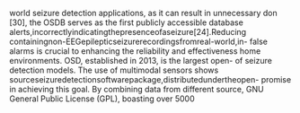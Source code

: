 world seizure detection applications, as it can result in unnecessary don [30], the OSDB serves as the first publicly accessible database
alerts,incorrectlyindicatingthepresenceofaseizure[24].Reducing containingnon-EEGepilepticseizurerecordingsfromreal-world,in-
false alarms is crucial to enhancing the reliability and effectiveness home environments. OSD, established in 2013, is the largest open-
of seizure detection models. The use of multimodal sensors shows sourceseizuredetectionsoftwarepackage,distributedundertheopen-
promise in achieving this goal. By combining data from different source, GNU General Public License (GPL), boasting over 5000